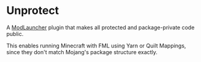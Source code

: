 # Unprotect

A [ModLauncher](https://github.com/McModLauncher/modlauncher) plugin
that makes all protected and package-private code public.

This enables running Minecraft with FML using Yarn or Quilt Mappings,
since they don't match Mojang's package structure exactly.
